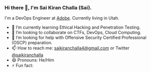 ### Hi there 👋, I'm Sai Kiran Challa (Sai). 

I'm a DevOps Engineer at [Adobe](www.adobe.com). Currently living in Utah.

- 🌱 I’m currently learning Ethical Hacking and Penetration Testing.
- 👯 I’m looking to collaborate on CTFs, DevOps, Cloud Computing.
- 🤔 I’m looking for help with Offensive Security Certified Professional (OSCP) preparation.
- 📫 How to reach me: saikiranchalla4@gmail.com or Twitter [@saikiranchalla](https://twitter.com/saikiranchalla)
- 😄 Pronouns: He/Him
- ⚡ Fun fact:
